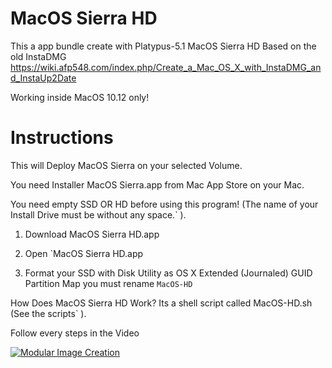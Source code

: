 # MacOS Sierra HD

This a app bundle create with Platypus-5.1
MacOS Sierra HD
Based on the old InstaDMG
https://wiki.afp548.com/index.php/Create_a_Mac_OS_X_with_InstaDMG_and_InstaUp2Date
 
Working inside MacOS 10.12 only!  


# Instructions

This will Deploy MacOS Sierra on your selected Volume.

You need Installer MacOS Sierra.app from Mac App Store on your Mac.

You need empty SSD OR HD before using this program!
(The name of your Install Drive must be without any space.` ). 

1.  Download MacOS Sierra HD.app

2.  Open `MacOS Sierra HD.app

3.  Format your SSD with Disk Utility as OS X Extended (Journaled) GUID Partition Map
you must rename `MacOS-HD`
 
 
How Does MacOS Sierra HD Work?
Its a shell script called MacOS-HD.sh (See the scripts` ).

Follow every steps in the Video

[![Modular Image Creation](http://i35.servimg.com/u/f35/18/50/18/69/icon-511.png)](https://www.youtube.com/watch?v=MaI7jdx1pnI)